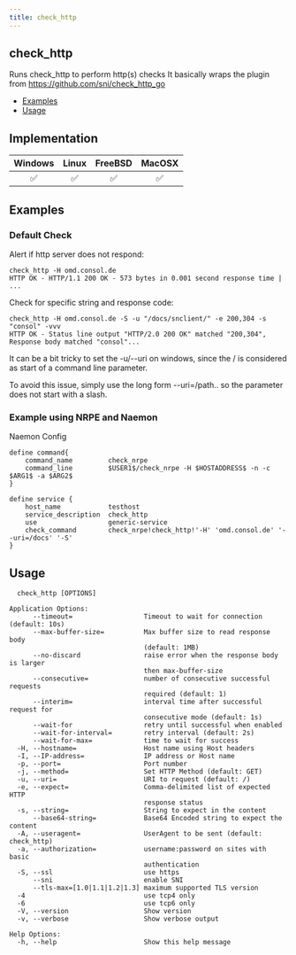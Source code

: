 ```yaml
---
title: check_http
---
```


## check_http

Runs check_http to perform http(s) checks
It basically wraps the plugin from https://github.com/sni/check_http_go

- [Examples](#examples)
- [Usage](#usage)

## Implementation

| Windows            | Linux              | FreeBSD            | MacOSX             |
|:------------------:|:------------------:|:------------------:|:------------------:|
| :white_check_mark: | :white_check_mark: | :white_check_mark: | :white_check_mark: |

## Examples

### Default Check

Alert if http server does not respond:

    check_http -H omd.consol.de
    HTTP OK - HTTP/1.1 200 OK - 573 bytes in 0.001 second response time | ...

Check for specific string and response code:

    check_http -H omd.consol.de -S -u "/docs/snclient/" -e 200,304 -s "consol" -vvv
    HTTP OK - Status line output "HTTP/2.0 200 OK" matched "200,304", Response body matched "consol"...

It can be a bit tricky to set the -u/--uri on windows, since the / is considered as start of
a command line parameter.

To avoid this issue, simply use the long form --uri=/path.. so the parameter does not start with a slash.

### Example using NRPE and Naemon

Naemon Config

    define command{
        command_name         check_nrpe
        command_line         $USER1$/check_nrpe -H $HOSTADDRESS$ -n -c $ARG1$ -a $ARG2$
    }

    define service {
        host_name            testhost
        service_description  check_http
        use                  generic-service
        check_command        check_nrpe!check_http!'-H' 'omd.consol.de' '--uri=/docs' '-S'
    }

## Usage

```Usage:
  check_http [OPTIONS]

Application Options:
      --timeout=                  Timeout to wait for connection (default: 10s)
      --max-buffer-size=          Max buffer size to read response body
                                  (default: 1MB)
      --no-discard                raise error when the response body is larger
                                  then max-buffer-size
      --consecutive=              number of consecutive successful requests
                                  required (default: 1)
      --interim=                  interval time after successful request for
                                  consecutive mode (default: 1s)
      --wait-for                  retry until successful when enabled
      --wait-for-interval=        retry interval (default: 2s)
      --wait-for-max=             time to wait for success
  -H, --hostname=                 Host name using Host headers
  -I, --IP-address=               IP address or Host name
  -p, --port=                     Port number
  -j, --method=                   Set HTTP Method (default: GET)
  -u, --uri=                      URI to request (default: /)
  -e, --expect=                   Comma-delimited list of expected HTTP
                                  response status
  -s, --string=                   String to expect in the content
      --base64-string=            Base64 Encoded string to expect the content
  -A, --useragent=                UserAgent to be sent (default: check_http)
  -a, --authorization=            username:password on sites with basic
                                  authentication
  -S, --ssl                       use https
      --sni                       enable SNI
      --tls-max=[1.0|1.1|1.2|1.3] maximum supported TLS version
  -4                              use tcp4 only
  -6                              use tcp6 only
  -V, --version                   Show version
  -v, --verbose                   Show verbose output

Help Options:
  -h, --help                      Show this help message
```
